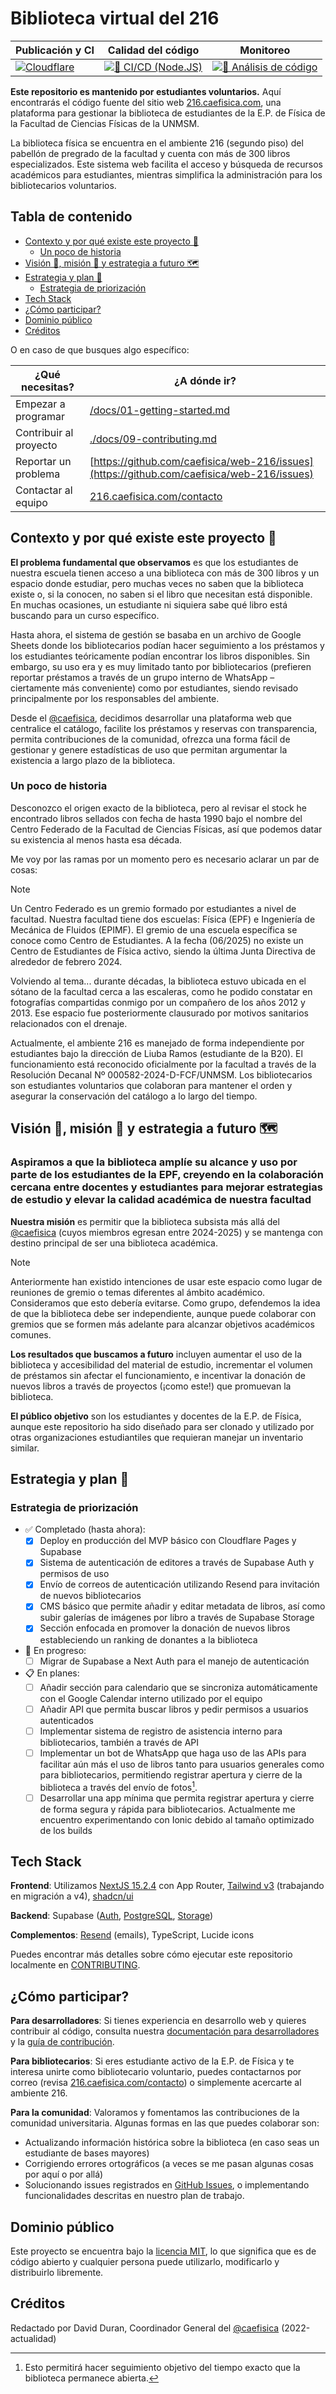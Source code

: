 # Biblioteca virtual del 216

<!-- prettier-ignore-start -->
| Publicación y CI | Calidad del código | Monitoreo |
| - | - | - |
| [![Cloudflare](https://img.shields.io/endpoint?url=https://cloudflare-pages-badges.cae.workers.dev/?projectName=216)](https://dash.cloudflare.com/?to=/:account/pages/view/caefisica/) | [![👷 CI/CD (Node.JS)](https://github.com/caefisica/web-216/actions/workflows/ci_nodejs.yml/badge.svg)](https://github.com/caefisica/web-216/actions/workflows/ci_nodejs.yml) | [![🚓 Análisis de código](https://github.com/caefisica/web-216/actions/workflows/analyze_codeql.yml/badge.svg)](https://github.com/caefisica/web-216/actions/workflows/analyze_codeql.yml) |
<!-- prettier-ignore-end -->

**Este repositorio es mantenido por estudiantes voluntarios.** Aquí encontrarás el código fuente del sitio web [216.caefisica.com](https://216.caefisica.com/), una plataforma para gestionar la biblioteca de estudiantes de la E.P. de Física de la Facultad de Ciencias Físicas de la UNMSM.

La biblioteca física se encuentra en el ambiente 216 (segundo piso) del pabellón de pregrado de la facultad y cuenta con más de 300 libros especializados. Este sistema web facilita el acceso y búsqueda de recursos académicos para estudiantes, mientras simplifica la administración para los bibliotecarios voluntarios.

## Tabla de contenido

- [Contexto y por qué existe este proyecto 🤔](#contexto-y-por-qué-existe-este-proyecto-)
  - [Un poco de historia](#un-poco-de-historia)
- [Visión 👀, misión 🎯 y estrategia a futuro 🗺️](#visión--misión--y-estrategia-a-futuro-%EF%B8%8F)
- [Estrategia y plan 🤔](#estrategia-y-plan-)
  - [Estrategia de priorización](#estrategia-de-priorización)
- [Tech Stack](#tech-stack)
- [¿Cómo participar?](#cómo-participar)
- [Dominio público](#dominio-público)
- [Créditos](#créditos)

O en caso de que busques algo específico:

<!-- prettier-ignore-start -->
| ¿Qué necesitas?        | ¿A dónde ir?                                                     |
| ---------------------- | ---------------------------------------------------------------- |
| Empezar a programar    | [/docs/01-getting-started.md](/docs/01-getting-started.md)       |
| Contribuir al proyecto | [./docs/09-contributing.md](./docs/09-contributing.md)           |
| Reportar un problema   | [https://github.com/caefisica/web-216/issues](https://github.com/caefisica/web-216/issues) |
| Contactar al equipo    | [216.caefisica.com/contacto](https://216.caefisica.com/contacto) |
<!-- prettier-ignore-end -->

## Contexto y por qué existe este proyecto 🤔

**El problema fundamental que observamos** es que los estudiantes de nuestra escuela tienen acceso a una biblioteca con más de 300 libros y un espacio donde estudiar, pero muchas veces no saben que la biblioteca existe o, si la conocen, no saben si el libro que necesitan está disponible. En muchas ocasiones, un estudiante ni siquiera sabe qué libro está buscando para un curso específico.

Hasta ahora, el sistema de gestión se basaba en un archivo de Google Sheets donde los bibliotecarios podían hacer seguimiento a los préstamos y los estudiantes teóricamente podían encontrar los libros disponibles. Sin embargo, su uso era y es muy limitado tanto por bibliotecarios (prefieren reportar préstamos a través de un grupo interno de WhatsApp – ciertamente más conveniente) como por estudiantes, siendo revisado principalmente por los responsables del ambiente.

Desde el [@caefisica](https://github.com/caefisica/web-main), decidimos desarrollar una plataforma web que centralice el catálogo, facilite los préstamos y reservas con transparencia, permita contribuciones de la comunidad, ofrezca una forma fácil de gestionar y genere estadísticas de uso que permitan argumentar la existencia a largo plazo de la biblioteca.

### Un poco de historia

Desconozco el origen exacto de la biblioteca, pero al revisar el stock he encontrado libros sellados con fecha de hasta 1990 bajo el nombre del Centro Federado de la Facultad de Ciencias Físicas, así que podemos datar su existencia al menos hasta esa década.

Me voy por las ramas por un momento pero es necesario aclarar un par de cosas:

> [!NOTE]  
> Un Centro Federado es un gremio formado por estudiantes a nivel de facultad. Nuestra facultad tiene dos escuelas: Física (EPF) e Ingeniería de Mecánica de Fluidos (EPIMF). El gremio de una escuela específica se conoce como Centro de Estudiantes. A la fecha (06/2025) no existe un Centro de Estudiantes de Física activo, siendo la última Junta Directiva de alrededor de febrero 2024.

Volviendo al tema... durante décadas, la biblioteca estuvo ubicada en el sótano de la facultad cerca a las escaleras, como he podido constatar en fotografías compartidas conmigo por un compañero de los años 2012 y 2013. Ese espacio fue posteriormente clausurado por motivos sanitarios relacionados con el drenaje.

Actualmente, el ambiente 216 es manejado de forma independiente por estudiantes bajo la dirección de Liuba Ramos (estudiante de la B20). El funcionamiento está reconocido oficialmente por la facultad a través de la Resolución Decanal Nº 000582-2024-D-FCF/UNMSM. Los bibliotecarios son estudiantes voluntarios que colaboran para mantener el orden y asegurar la conservación del catálogo a lo largo del tiempo.

## Visión 👀, misión 🎯 y estrategia a futuro 🗺️

### Aspiramos a que la biblioteca amplíe su alcance y uso por parte de los estudiantes de la EPF, creyendo en la colaboración cercana entre docentes y estudiantes para mejorar estrategias de estudio y elevar la calidad académica de nuestra facultad

**Nuestra misión** es permitir que la biblioteca subsista más allá del [@caefisica](https://caefisica.com) (cuyos miembros egresan entre 2024-2025) y se mantenga con destino principal de ser una biblioteca académica.

> [!NOTE]  
> Anteriormente han existido intenciones de usar este espacio como lugar de reuniones de gremio o temas diferentes al ámbito académico. Consideramos que esto debería evitarse. Como grupo, defendemos la idea de que la biblioteca debe ser independiente, aunque puede colaborar con gremios que se formen más adelante para alcanzar objetivos académicos comunes.

**Los resultados que buscamos a futuro** incluyen aumentar el uso de la biblioteca y accesibilidad del material de estudio, incrementar el volumen de préstamos sin afectar el funcionamiento, e incentivar la donación de nuevos libros a través de proyectos (¡como este!) que promuevan la biblioteca.

**El público objetivo** son los estudiantes y docentes de la E.P. de Física, aunque este repositorio ha sido diseñado para ser clonado y utilizado por otras organizaciones estudiantiles que requieran manejar un inventario similar.

## Estrategia y plan 🤔

### Estrategia de priorización

- ✅ Completado (hasta ahora):
  - [x] Deploy en producción del MVP básico con Cloudflare Pages y Supabase
  - [x] Sistema de autenticación de editores a través de Supabase Auth y permisos de uso
  - [x] Envío de correos de autenticación utilizando Resend para invitación de nuevos bibliotecarios
  - [x] CMS básico que permite añadir y editar metadata de libros, así como subir galerías de imágenes por libro a través de Supabase Storage
  - [x] Sección enfocada en promover la donación de nuevos libros estableciendo un ranking de donantes a la biblioteca
- 🔄 En progreso:
  - [ ] Migrar de Supabase a Next Auth para el manejo de autenticación
- 📋 En planes:
  - [ ] Añadir sección para calendario que se sincroniza automáticamente con el Google Calendar interno utilizado por el equipo
  - [ ] Añadir API que permita buscar libros y pedir permisos a usuarios autenticados
  - [ ] Implementar sistema de registro de asistencia interno para bibliotecarios, también a través de API
  - [ ] Implementar un bot de WhatsApp que haga uso de las APIs para facilitar aún más el uso de libros tanto para usuarios generales como para bibliotecarios, permitiendo registrar apertura y cierre de la biblioteca a través del envío de fotos[^1].
  - [ ] Desarrollar una app mínima que permita registrar apertura y cierre de forma segura y rápida para bibliotecarios. Actualmente me encuentro experimentando con Ionic debido al tamaño optimizado de los builds

## Tech Stack

**Frontend**: Utilizamos [NextJS 15.2.4](https://nextjs.org/docs/app/getting-started/installation) con App Router, [Tailwind v3](https://v3.tailwindcss.com/) (trabajando en migración a v4), [shadcn/ui](https://ui.shadcn.com/docs/installation/next)

**Backend**: Supabase ([Auth](https://supabase.com/docs/guides/auth), [PostgreSQL](https://supabase.com/docs/guides/database/overview), [Storage](https://supabase.com/docs/guides/storage))

**Complementos**: [Resend](https://resend.com/docs/send-with-nextjs) (emails), TypeScript, Lucide icons

Puedes encontrar más detalles sobre cómo ejecutar este repositorio localmente en [CONTRIBUTING](.github/CONTRIBUTING.md).

## ¿Cómo participar?

**Para desarrolladores**: Si tienes experiencia en desarrollo web y quieres contribuir al código, consulta nuestra [documentación para desarrolladores](/docs/01-getting-started.md) y la [guía de contribución](./docs/09-contributing.md).

**Para bibliotecarios**: Si eres estudiante activo de la E.P. de Física y te interesa unirte como bibliotecario voluntario, puedes contactarnos por correo (revisa [216.caefisica.com/contacto](https://216.caefisica.com/contacto)) o simplemente acercarte al ambiente 216.

**Para la comunidad**: Valoramos y fomentamos las contribuciones de la comunidad universitaria. Algunas formas en las que puedes colaborar son:

- Actualizando información histórica sobre la biblioteca (en caso seas un estudiante de bases mayores)
- Corrigiendo errores ortográficos (a veces se me pasan algunas cosas por aquí o por allá)
- Solucionando issues registrados en [GitHub Issues](https://github.com/caefisica/web-216/issues), o implementando funcionalidades descritas en nuestro plan de trabajo.

<!-- ALL-CONTRIBUTORS-LIST:START - Do not remove or modify this section -->
<!-- prettier-ignore-start -->
<!-- markdownlint-disable -->

<!-- markdownlint-restore -->
<!-- prettier-ignore-end -->

<!-- ALL-CONTRIBUTORS-LIST:END -->

## Dominio público

Este proyecto se encuentra bajo la [licencia MIT](LICENCE), lo que significa que es de código abierto y cualquier persona puede utilizarlo, modificarlo y distribuirlo libremente.

## Créditos

Redactado por David Duran, Coordinador General del [@caefisica](https://github.com/caefisica/web-main) (2022-actualidad)

[^1]: Esto permitirá hacer seguimiento objetivo del tiempo exacto que la biblioteca permanece abierta.
